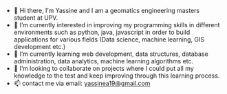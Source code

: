 - 👋 Hi there, I’m Yassine and I am a geomatics engineering masters student at UPV.
- 👀 I’m currently interested in improving my programming skills in different environments such as python, java, javascript in order to build applications for various fields (Data science, machine learning, GIS development etc.) 
- 🌱 I’m currently learning web development, data structures, database administration, data analytics, machine learning algorithms etc.
- 💞️ I’m looking to collaborate on projects where I could put all my knowledge to the test and keep improving through this learning process.
- 📫 contact me via email: yassinea19@gmail.com

<!---
yasaz97/yasaz97 is a ✨ special ✨ repository because its `README.md` (this file) appears on your GitHub profile.
You can click the Preview link to take a look at your changes.
--->
